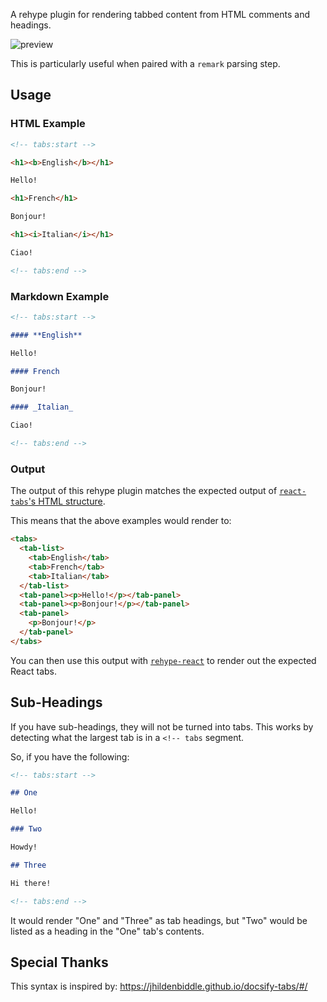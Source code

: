 A rehype plugin for rendering tabbed content from HTML comments and headings.


![preview](https://user-images.githubusercontent.com/9100169/148681602-03f6f446-7dea-4efb-ad82-132f6a8debdd.gif)

This is particularly useful when paired with a `remark` parsing step.

## Usage

### HTML Example

```html
<!-- tabs:start -->

<h1><b>English</b></h1>

Hello!

<h1>French</h1>

Bonjour!

<h1><i>Italian</i></h1>

Ciao!

<!-- tabs:end -->
```


### Markdown Example

```markdown
<!-- tabs:start -->

#### **English**

Hello!

#### French

Bonjour!

#### _Italian_

Ciao!

<!-- tabs:end -->
```

### Output

The output of this rehype plugin matches the expected output of [`react-tabs`'s HTML structure](https://github.com/reactjs/react-tabs).

This means that the above examples would render to:

```html
<tabs>
  <tab-list>
    <tab>English</tab>
    <tab>French</tab>
    <tab>Italian</tab>
  </tab-list>
  <tab-panel><p>Hello!</p></tab-panel>
  <tab-panel><p>Bonjour!</p></tab-panel>
  <tab-panel>
    <p>Bonjour!</p>
  </tab-panel>
</tabs>
```

You can then use this output with [`rehype-react`](https://github.com/rehypejs/rehype-react) to render out the expected React tabs.

## Sub-Headings

If you have sub-headings, they will not be turned into tabs. This works by detecting what the largest tab is in a `<!-- tabs` segment.

So, if you have the following:

```markdown
<!-- tabs:start -->

## One

Hello!

### Two

Howdy!

## Three

Hi there!

<!-- tabs:end -->
```

It would render "One" and "Three" as tab headings, but "Two" would be listed as a heading in the "One" tab's contents.

## Special Thanks

This syntax is inspired by: https://jhildenbiddle.github.io/docsify-tabs/#/
